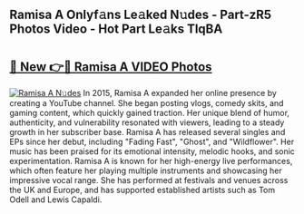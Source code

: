 ## Ramisa A Onlyf𝚊ns Le𝚊ked N𝚞des - Part-zR5 Photos Video - Hot Part Le𝚊ks TlqBA

# <h2><a href="http://ac20708.deff.icu/?id=Ramisa+A">🔗 New 👉🔴 Ramisa A VIDEO Photos</a></h2>

[![Ramisa A N𝚞des](https://i.imgur.com/rIISA9y.gif)](http://ac20708.deff.icu/?id=Ramisa+A)
In 2015, Ramisa A expanded her online presence by creating a YouTube channel. She began posting vlogs, comedy skits, and gaming content, which quickly gained traction. Her unique blend of humor, authenticity, and vulnerability resonated with viewers, leading to a steady growth in her subscriber base. Ramisa A has released several singles and EPs since her debut, including "Fading Fast", "Ghost", and "Wildflower". Her music has been praised for its emotional intensity, melodic hooks, and sonic experimentation. Ramisa A is known for her high-energy live performances, which often feature her playing multiple instruments and showcasing her impressive vocal range. She has performed at festivals and venues across the UK and Europe, and has supported established artists such as Tom Odell and Lewis Capaldi.
